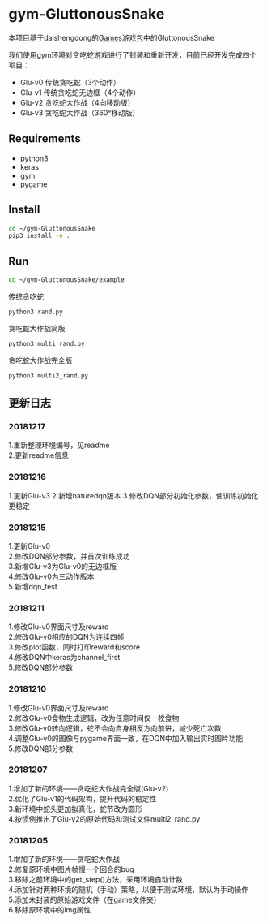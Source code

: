 # gym-GluttonousSnake
本项目基于daishengdong的[Games游戏包](https://github.com/daishengdong/Games)中的GluttonousSnake

我们使用gym环境对贪吃蛇游戏进行了封装和重新开发，目前已经开发完成四个项目：
 - Glu-v0 传统贪吃蛇（3个动作）
 - Glu-v1 传统贪吃蛇无边框（4个动作）
 - Glu-v2 贪吃蛇大作战（4向移动版）
 - Glu-v3 贪吃蛇大作战（360°移动版）

## Requirements

 - python3
 - keras
 - gym
 - pygame


## Install
```bash
cd ~/gym-GluttonousSnake
pip3 install -e .
```

## Run

```bash
cd ~/gym-GluttonousSnake/example
```
传统贪吃蛇
```bash
python3 rand.py
```
贪吃蛇大作战简版
```bash
python3 multi_rand.py
```
贪吃蛇大作战完全版
```bash
python3 multi2_rand.py
```


## 更新日志

### 20181217
1.重新整理环境编号，见readme  
2.更新readme信息

### 20181216
1.更新Glu-v3
2.新增naturedqn版本
3.修改DQN部分初始化参数，使训练初始化更稳定

### 20181215
1.更新Glu-v0  
2.修改DQN部分参数，并首次训练成功  
3.新增Glu-v3为Glu-v0的无边框版  
4.修改Glu-v0为三动作版本  
5.新增dqn_test  

### 20181211
1.修改Glu-v0界面尺寸及reward  
2.修改Glu-v0相应的DQN为连续四帧  
3.修改plot函数，同时打印reward和score  
4.修改DQN中keras为channel_first    
5.修改DQN部分参数 

### 20181210
1.修改Glu-v0界面尺寸及reward  
2.修改Glu-v0食物生成逻辑，改为任意时间仅一枚食物  
3.修改Glu-v0转向逻辑，蛇不会向自身相反方向前进，减少死亡次数  
4.调整Glu-v0的图像与pygame界面一致，在DQN中加入输出实时图片功能  
5.修改DQN部分参数  

### 20181207
1.增加了新的环境——贪吃蛇大作战完全版(Glu-v2)  
2.优化了Glu-v1的代码架构，提升代码的稳定性  
3.新环境中蛇头更加拟真化，蛇节改为圆形    
4.按惯例推出了Glu-v2的原始代码和测试文件multi2_rand.py

### 20181205 
1.增加了新的环境——贪吃蛇大作战  
2.修复原环境中图片帧慢一个回合的bug  
3.移除之前环境中的get_step()方法，采用环境自动计数  
4.添加针对两种环境的随机（手动）策略，以便于测试环境，默认为手动操作  
5.添加未封装的原始游戏文件（在game文件夹）  
6.移除原环境中的img属性